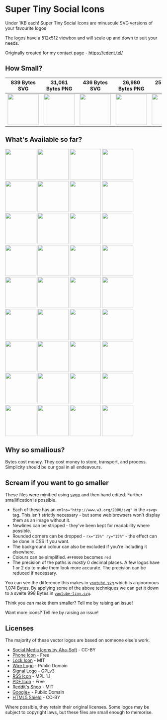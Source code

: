 # Super Tiny Social Icons
Under 1KB each! Super Tiny Social Icons are minuscule SVG versions of your favourite logos

The logos have a 512x512 viewbox and will scale up and down to suit your needs.

Originally created for my contact page - https://edent.tel/

## How Small?

| 839 Bytes SVG	| 31,061 Bytes PNG	|   436 Bytes SVG	| 26,980 Bytes PNG	|  251 Bytes SVG	| 16,093 Bytes PNG	|
|------	        |-----------     	|------	            |----------	        |------	        |-----------	        |
| <img src="https://edent.github.io/SuperTinySocialIcons/tiny/github.svg" width="100" />  	| <img src="https://edent.github.io/SuperTinySocialIcons/original/github.png" width="100" />        	| <img src="https://edent.github.io/SuperTinySocialIcons/tiny/twitter.svg" width="100" />   	| <img src="https://cdn.rawgit.com/edent/SuperTinySocialIcons/master/original/twitter.png" width="100" />       	| <img src="https://edent.github.io/SuperTinySocialIcons/tiny/flickr.svg" width="100" />   	| <img src="https://edent.github.io/SuperTinySocialIcons/original/flickr.png" width="100" />       	|

## What's Available so far?

<img src="https://edent.github.io/SuperTinySocialIcons/tiny/hackernews.svg" width="100" /> <img src="https://edent.github.io/SuperTinySocialIcons/tiny/flickr.svg" width="100" /> <img src="https://edent.github.io/SuperTinySocialIcons/tiny/facebook.svg" width="100" /> <img src="https://edent.github.io/SuperTinySocialIcons/tiny/tumblr.svg" width="100" /> <img src="https://edent.github.io/SuperTinySocialIcons/tiny/mail.svg" width="100" /> <img src="https://edent.github.io/SuperTinySocialIcons/tiny/telegram.svg" width="100" /> <img src="https://edent.github.io/SuperTinySocialIcons/tiny/dropbox.svg" width="100" /> <img src="https://edent.github.io/SuperTinySocialIcons/tiny/instagram.svg" width="100" /> <img src="https://edent.github.io/SuperTinySocialIcons/tiny/linkedin.svg" width="100" /> <img src="https://edent.github.io/SuperTinySocialIcons/tiny/stackoverflow.svg" width="100" /> <img src="https://edent.github.io/SuperTinySocialIcons/tiny/vimeo.svg" width="100" /> <img src="https://edent.github.io/SuperTinySocialIcons/tiny/twitter.svg" width="100" /> <img src="https://edent.github.io/SuperTinySocialIcons/tiny/lock.svg" width="100" /> <img src="https://edent.github.io/SuperTinySocialIcons/tiny/html5.svg" width="100" /> <img src="https://edent.github.io/SuperTinySocialIcons/tiny/paypal.svg" width="100" /> <img src="https://edent.github.io/SuperTinySocialIcons/tiny/email.svg" width="100" /> <img src="https://edent.github.io/SuperTinySocialIcons/tiny/pinterest.svg" width="100" /> <img src="https://edent.github.io/SuperTinySocialIcons/tiny/slideshare.svg" width="100" /> <img src="https://edent.github.io/SuperTinySocialIcons/tiny/soundcloud.svg" width="100" /> <img src="https://edent.github.io/SuperTinySocialIcons/tiny/spotify.svg" width="100" /> <img src="https://edent.github.io/SuperTinySocialIcons/tiny/steam.svg" width="100" /> <img src="https://edent.github.io/SuperTinySocialIcons/tiny/whatsapp.svg" width="100" /> <img src="https://edent.github.io/SuperTinySocialIcons/tiny/wikipedia.svg" width="100" /> <img src="https://edent.github.io/SuperTinySocialIcons/tiny/wordpress.svg" width="100" /> <img src="https://edent.github.io/SuperTinySocialIcons/tiny/github.svg" width="100" /> <img src="https://edent.github.io/SuperTinySocialIcons/tiny/phone.svg" width="100" /> <img src="https://edent.github.io/SuperTinySocialIcons/tiny/skype.svg" width="100" /> <img src="https://edent.github.io/SuperTinySocialIcons/tiny/wire.svg" width="100" /> <img src="https://edent.github.io/SuperTinySocialIcons/tiny/amazon.svg" width="100" /> <img src="https://edent.github.io/SuperTinySocialIcons/tiny/google_plus.svg" width="100" /> <img src="https://edent.github.io/SuperTinySocialIcons/tiny/snapchat.svg" width="100" /> <img src="https://edent.github.io/SuperTinySocialIcons/tiny/wechat.svg" width="100" /> <img src="https://edent.github.io/SuperTinySocialIcons/tiny/youtube.svg" width="100" /> <img src="https://edent.github.io/SuperTinySocialIcons/tiny/rss.svg" width="100" /> <img src="https://edent.github.io/SuperTinySocialIcons/tiny/pdf.svg" width="100" /> <img src="https://edent.github.io/SuperTinySocialIcons/tiny/reddit.svg" width="100" />

## Why so smallious?

Bytes cost money.  They cost money to store, transport, and process.  Simplicity should be our goal in all endeavours.

## Scream if you want to go smaller

These files were minified using [svgo](https://github.com/svg/svgo) and then hand edited.  Further smallification is possible.

* Each of these has an `xmlns="http://www.w3.org/2000/svg"` in the `<svg>` tag. This isn't strictly necessary - but some web browsers won't display them as an image without it.
* Newlines can be stripped - they've been kept for readability where possible.
* Rounded corners can be dropped - `rx="15%" ry="15%"` - the effect can be done in CSS if you want.
* The background colour can also be excluded if you're including it elsewhere.
* Colours can be simplified. `#FF0000` becomes `red`
* The precision of the paths is *mostly* 0 decimal places. A few logos have 1 or 2 dp to make them look more accurate. The precision can be reduced if necessary.

You can see the difference this makes in [`youtube.svg`](https://github.com/edent/SuperTinySocialIcons/raw/master/tiny/youtube.svg) which is a ginormous 1,074 Bytes. By applying some of the above techniques we can get it down to a svelte 998 Bytes in [`youtube-tiny.svg`](https://github.com/edent/SuperTinySocialIcons/raw/master/tiny/youtube-tiny.svg).

Think you can make them smaller? Tell me by raising an issue!

Want more icons?  Tell me by raising an issue!

## Licenses

The majority of these vector logos are based on someone else's work.

* [Social Media Icons by Aha-Soft](https://www.iconfinder.com/iconsets/social-flat-rounded-rects) - CC-BY
* [Phone Icon](https://www.iconfinder.com/icons/1807538/phone_icon#size=128) - Free
* [Lock Icon](https://www.iconfinder.com/icons/1814107/lock_padlock_secure_icon#size=512) - MIT
* [Wire Logo](https://commons.wikimedia.org/wiki/File:Wire_software_logo.svg) - Public Domain
* [Signal Logo](https://github.com/WhisperSystems/Signal-iOS/blob/master/Signal/Images.xcassets/logoSignal.imageset/logoSignal.pdf) - GPLv3
* [RSS Icon](https://commons.wikimedia.org/wiki/File:Generic_Feed-icon.svg) - MPL 1.1
* [PDF Icon](https://www.iconfinder.com/iconsets/line-icons-set) - Free
* [Reddit's Snoo](http://ionicons.com/) - MIT
* [Google+](https://commons.wikimedia.org/wiki/File:Google_Plus_logo_2015.svg) - Public Domain
* [HTML5 Shield](https://www.w3.org/html/logo/) - CC-BY

Where possible, they retain their original licenses.  Some logos may be subject to copyright laws, but these files are small enough to memorise.
